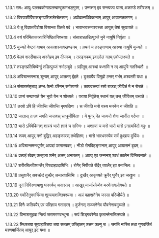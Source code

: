 1.13.1
रामः:
आयुः पल्लवकोणाग्रलम्बाम्बुकणभङ्गुरम् ।
उन्मत्तम् इव सन्त्यज्य यात्य् अकाण्डे शरीरकम् ॥


1.13.2
विषयाशीर्विषासङ्गपरिजर्जरचेतसाम् ।
अप्रौढात्मविवेकानाम् आयुर् आयासकारणम् ॥


1.13.3
ये तु विज्ञातविज्ञेया विश्रान्ता वितते पदे ।
भावाभावसमाश्वस्ता आयुस् तेषां सुखायते ॥


1.13.4
वयं परिमिताकारपरिनिष्ठितनिश्चयाः ।
संसाराभ्रतडित्पुञ्जे मुने नायुषि निर्वृताः ॥


1.13.5
युज्यते वेष्टनं वायाव् आकाशस्यावखण्डनम् ।
ग्रथनं च तरङ्गाणाम् आस्था नायुषि युज्यते ॥


1.13.6
पेलवं शरदीवाभ्रम् अस्नेहम् इव दीपकम् ।
तरङ्गकम् इवालोलं गतम् एवोपलक्ष्यते ॥


1.13.7
तरङ्गप्रतिबिम्बेन्दुं तडित्पुञ्जं नभोऽम्बुदे ।
ग्रहीतुम् आस्थां बध्नामि न त्व् आयुषि गतस्थितौ ॥


1.13.8
अविश्रान्तमनाश् शून्यम् आयुर् आततम् ईहते ।
दुःखायैव विमूढो ऽन्तर् गर्भम् अश्वतरी यथा ॥


1.13.9
संसारसंसृताव् अम्भः फेनो ऽस्मिन् सर्गसागरे ।
कायवल्ल्यां रसो राजञ् जीवितं मे न रोचते ॥


1.13.10
प्राप्यं सम्प्राप्यते येन भूयो येन न शोच्यते ।
पराया निर्वृतेस् स्थानं यत् तज् जीवितम् उच्यते ॥


1.13.11
तरवो ऽपि हि जीवन्ति जीवन्ति मृगपक्षिणः ।
स जीवति मनो यस्य मननेन न जीवति ॥


1.13.12
जातास् त एव जगति जन्तवस् साधुजीविताः ।
ये पुनर् नेह जायन्ते शेषा जानीत गर्दभाः ॥


1.13.13
भारो ऽविवेकिनश् शास्त्रं भारो ज्ञानं च रागिणः ।
अशान्तं च मनो भारो भारो ऽनात्मविदो वपुः ॥


1.13.14
रूपम् आयुर् मनो बुद्धिर् अहङ्कारस् तथेहितम् ।
भारो भारधरस्येव सर्वं दुःखाय दुर्धियः ॥


1.13.15
अविश्रान्तमनःपूर्णम् आपदां परमास्पदम् ।
नीडो रोगविहङ्गानाम् आयुर् आयासनं दृढम् ॥


1.13.16
प्रत्यहं खेदम् उत्सृज्य शनैर् अलम् अनारतम् ।
आश्व् एव जन्मनश् श्वभ्रं कालेन विनिखन्यते ॥


1.13.17
शरीरबिलविश्रान्तैर् विषदाहप्रदायिभिः ।
रोगैर् निपीयते रौद्रैर् व्यालैर् इव वनानिलः ॥


1.13.18
प्रसुवानैर् अवच्छेदं तुच्छैर् अन्तरवासिभिः ।
दुःखैर् आकृष्यते क्रूरैर् घुणैर् इव जरद्द्रुमः ॥


1.13.19
नूनं निगिरणायाशु घनगर्वम् अनारतम् ।
आखुर् मार्जारकेणेव मरणेनावलोक्यते ॥


1.13.20
गर्वादिगुणगर्भिण्या शून्ययाशक्तिवश्यया ।
अन्नं महाशनेनेव जरसा परिजीर्यते ॥


1.13.21
दिनैः कतिपयैर् एव परिज्ञाय गतादरम् ।
दुर्जनस् सज्जनेनेव यौवनेनावमुच्यते ॥


1.13.22
विनाशसुहृदा नित्यं जरामरणबन्धुना ।
रूपं शिड्गवरेणेव कृतान्तेनाभिलष्यते ॥


1.13.23
स्थिरतया सुखहारितया तया सततम् उज्झितम् उत्तम फल्गु च ।
जगति नास्ति तथा गुणवर्जितं मरणमार्जितम् आयुर् इदं यथा ॥

